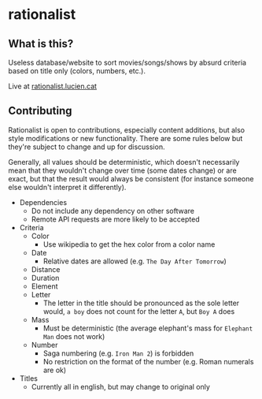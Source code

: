 # rationalist

## What is this?

Useless database/website to sort movies/songs/shows by absurd criteria based on title only (colors, numbers, etc.).

Live at [rationalist.lucien.cat](http://rationalist.lucien.cat)

## Contributing

Rationalist is open to contributions, especially content additions, but also style modifications or new functionality. There are some rules below but they're subject to change and up for discussion.

Generally, all values should be deterministic, which doesn't necessarily mean that they wouldn't change over time (some dates change) or are exact, but that the result would always be consistent (for instance someone else wouldn't interpret it differently).

- Dependencies
  - Do not include any dependency on other software
  - Remote API requests are more likely to be accepted
- Criteria
  - Color
    - Use wikipedia to get the hex color from a color name
  - Date
    - Relative dates are allowed (e.g. `The Day After Tomorrow`)
  - Distance
  - Duration
  - Element
  - Letter
    - The letter in the title should be pronounced as the sole letter would, `a boy` does not count for the letter `A`, but `Boy A` does
  - Mass
    - Must be deterministic (the average elephant's mass for `Elephant Man` does not work)
  - Number
    - Saga numbering (e.g. `Iron Man 2`) is forbidden
    - No restriction on the format of the number (e.g. Roman numerals are ok)
- Titles
  - Currently all in english, but may change to original only
